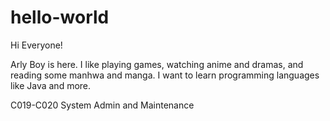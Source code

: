 # hello-world

Hi Everyone!

Arly Boy is here. I like playing games, watching anime and dramas, and reading some manhwa and manga.
I want to learn programming languages like Java and more.

C019-C020 System Admin and Maintenance
